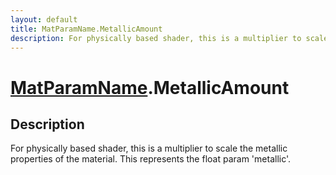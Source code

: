 ```yaml
---
layout: default
title: MatParamName.MetallicAmount
description: For physically based shader, this is a multiplier to scale the metallic properties of the material. This represents the float param 'metallic'.
---
```

# [MatParamName]({{site.url}}/Pages/Reference/MatParamName.html).MetallicAmount

## Description
For physically based shader, this is a multiplier to scale the metallic
properties of the material.
This represents the float param 'metallic'.

